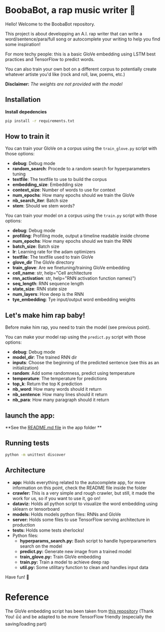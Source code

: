# BoobaBot, a rap music writer :pencil:
Hello! Welcome to the BoobaBot repository. 

This project is about developping an A.I. rap writer that can write a word/sentence/para/full song or autocomplete your writing to help you find some inspiration!

For more techy people: this is a basic GloVe embedding using LSTM best practices and TensorFlow to predict words.

You can also train your own bot on a different corpus to potentially create whatever artiste you'd like (rock and roll, law, poems, etc.)

**Disclaimer:** *The weights are not provided with the model*

## Installation
**Install depedencies**
```bash
pip install -r requirements.txt
```

## How to train it
You can train your GloVe on a corpus using the `train_glove.py` script with those options:
- **debug**: Debug mode
- **random_search**: Procede to a random search for hyperparameters tuning
- **textfile**: The textfile to use to build the corpus
- **embedding_size**: Embedding size
- **context_size**: Number of words to use for context
- **num_epochs**: How many epochs should we train the GloVe
- **nb_search_iter**: Batch size
- **stem**: Should we stem words?

You can train your model on a corpus using the `train.py` script with those options:
- **debug**: Debug mode
- **profiling**: Profiling mode, output a timeline readable inside chrome
- **num_epochs**: How many epochs should we train the RNN
- **batch_size**: Batch size
- **lr**: Learning rate for the adam optimizers
- **textfile**: The textfile used to train GloVe
- **glove_dir** The GloVe directory
- **train_glove**: Are we finetuning/training GloVe embedding
- **cell_name**: str, help="Cell architecture
- **rnn_activation**: str, help="RNN activation function names)")
- **seq_length**: RNN sequence length
- **state_size**: RNN state size
- **num_layers**: How deep is the RNN
- **tye_embedding**: Tye input/output word embedding weights 

## Let's make him rap baby!
Before make him rap, you need to train the model (see previous point).

You can make your model rap using the `predict.py` script with those options:
- **debug**: Debug mode 
- **model_dir**: The trained RNN dir
- **inputs**: Choose the beginning of the predicted sentence (see this as an initialization)
- **random**: Add some randomness, predict using temperature
- **temperature**: The temperature for predictions
- **top_k**: Return the top K prediction
- **nb_word**: How many words should it return
- **nb_sentence**: How many lines should it return
- **nb_para**: How many paragraph should it return

## launch the app:
**See the [README.md file](app/README.md) in the app folder **

## Running tests
```bash
python -m unittest discover
```

## Architecture
- **app:** Holds everything related to the autocomplete app, for more information on this point, check the README file inside the folder
- **crawler:** This is a very simple and rough crawler, but still, it made the work for us, so if you want to use it, go on!
- **dataviz:** Holds all python script to visualize the word embedding using sklearn or tensorboard
- **models:** Holds models python files: RNNs and GloVe
- **server:** Holds some files to use TensorFlow serving architecture in production
- **tests:** Holds some tests sherlocks!
- Python files:
  - **hyperparams_search.py:** Bash script to handle hyperparamerters search on the model 
  - **predict.py:** Generate new image from a trained model
  - **train_glove.py:** Train GloVe embedding
  - **train.py:** Train a model to achieve deep rap
  - **util.py:** Some utilitary function to clean and handles input data

Have fun! :beers:

# Reference
The GloVe embedding script has been taken from [this repository](https://github.com/GradySimon/tensorflow-glove) (Thank You! :thumbsup:) and be adapted to be more TensorFlow friendly (especially the saving/loading part)